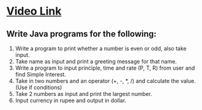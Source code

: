 # [Video Link](https://youtu.be/TAtrPoaJ7gc)

## Write Java programs for the following:

1. Write a program to print whether a number is even or odd, also take
input.
2. Take name as input and print a greeting message for that name.
3. Write a program to input principle, time and rate (P, T, R) from user and
find Simple Interest.
4. Take in two numbers and an operator (+, -, *, /) and calculate the value.
(Use if conditions)
5. Take 2 numbers as input and print the largest number.
6. Input currency in rupee and output in dollar.

